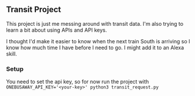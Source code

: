 ## Transit Project
This project is just me messing around with transit data. I'm also trying to learn a bit about using APIs and API keys.

I thought I'd make it easier to know when the next train South is arriving so I know how much time I have before I need to go. I might add it to an Alexa skill.

### Setup
You need to set the api key, so for now run the project with `ONEBUSAWAY_API_KEY='<your-key>' python3 transit_request.py`